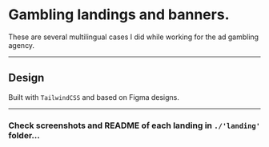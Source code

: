 # Gambling landings and banners.

These are several multilingual cases I did while working for the ad gambling agency.

---

## Design

Built with `TailwindCSS` and based on Figma designs.

---

### Check screenshots and README of each landing in `./'landing'` folder... 
